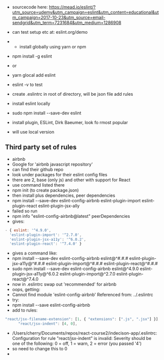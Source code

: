 - sourcecode here:
https://mead.io/eslint/?utm_source=udemy&utm_campaign=eslint&utm_content=educational&utm_campaign=2017-10-23&utm_source=email-sendgrid&utm_term=7231684&utm_medium=1286908

- can test setup etc at: eslint.org/demo
- - install globally using yarn or npm
- npm install -g eslint
- or
- yarn glocal add eslint
- eslint -v to test
- create .eslintrc in root of directory, will be json file add rules
- install eslint locally 
- sudo npm install --save-dev eslint
- install plugin, ESLint, Dirk Baeumer, look fo rmost popular
- will use local version
## Third party set of rules
- airbnb 
- Google for 'airbnb javascript repository'
- can find their github repo
- look under packages for their eslint config files
- there are 2, base (only js) and other with support for React
- use command listed there
- npm init (to create package.json)
- then install plus dependencies, peer dependencies
- npm install --save-dev eslint-config-airbnb eslint-plugin-import eslint-plugin-react eslint-plugin-jsx-ally
- failed so run
- npm info "eslint-config-airbnb@latest" peerDependencies
- gives:
```javascript
- { eslint: '^4.9.0',
  'eslint-plugin-import': '^2.7.0',
  'eslint-plugin-jsx-a11y': '^6.0.2',
  'eslint-plugin-react': '^7.4.0' }
  ```
  - gives a command like:
  - npm install --save-dev eslint-config-airbnb eslint@^#.#.# eslint-plugin-jsx-a11y@^#.#.# eslint-plugin-import@^#.#.# eslint-plugin-react@^#.#.#
  - sudo npm install --save-dev eslint-config-airbnb eslint@^4.9.0 eslint-plugin-jsx-a11y@^6.0.2 eslint-plugin-import@^2.7.0 eslint-plugin-react@^7.4.0
  - now in .eslintrc swap out 'recommended' for airbnb
  - oops, getting:
  - Cannot find module 'eslint-config-airbnb' Referenced from: ../.eslintrc
  - try:
  - npm install --save eslint-config-airbnb
  - add to rules:
  ```javascript
  "react/jsx-filename-extension": [1, { "extensions": [".js", ".jsx"] }],
        "react/jsx-indent": [4, 0],
  ```
  - /Users/cherry/Documents/repos/react-course2/indecison-app/.eslintrc: Configuration for rule "react/jsx-indent" is invalid: Severity should be one of the following: 0 = off, 1 = warn, 2 = error (you passed '4')
  - so need to change this to 0
  - 




